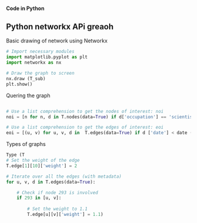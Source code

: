 ####  Code in Python

## Python networkx APi greaoh

Basic drawing of network using Networkx

```python
# Import necessary modules
import matplotlib.pyplot as plt
import networkx as nx

# Draw the graph to screen
nx.draw (T_sub)
plt.show()

```

Quering the graph
```Python

# Use a list comprehension to get the nodes of interest: noi
noi = [n for n, d in T.nodes(data=True) if d['occupation'] == 'scientist']

# Use a list comprehension to get the edges of interest: eoi
eoi = [(u, v) for u, v, d in  T.edges(data=True) if d ['date'] < date (2010, 1, 1)]

```


Types of graphs
```python
Type (T
# Set the weight of the edge
T.edge[1][10]['weight'] = 2

# Iterate over all the edges (with metadata)
for u, v, d in T.edges(data=True):

    # Check if node 293 is involved
    if 293 in [u, v]:
    
        # Set the weight to 1.1
        T.edge[u][v]['weight'] = 1.1)

```
